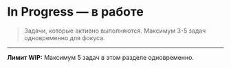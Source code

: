 # In Progress — в работе

> Задачи, которые активно выполняются. Максимум 3-5 задач одновременно для фокуса.

---

**Лимит WIP:** Максимум 5 задач в этом разделе одновременно.